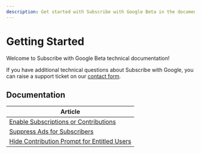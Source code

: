 ```yaml
---
description: Get started with Subscribe with Google Beta in the documentation, and explore custom examples to configure your implementation.
---
```


# Getting Started

Welcome to Subscribe with Google Beta technical documentation!

If you have additional technical questions about Subscribe with Google, you can raise a support ticket on our [contact form](https://support.google.com/news/publisher-center/contact/swg_default).

## Documentation

| Article     |
| ----------- |
| [Enable Subscriptions or Contributions](/swg-basic-docs/enable_swg.md)|
| [Suppress Ads for Subscribers](/swg-basic-docs/suppress_ads.md)|
| [Hide Contribution Prompt for Entitled Users](/swg-basic-docs/hide_prompt_entitled.md)|
